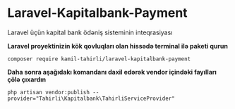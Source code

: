 # Laravel-Kapitalbank-Payment
Laravel üçün kapital bank ödəniş sisteminin inteqrasiyası


**Laravel proyektinizin kök qovluqları olan hissədə terminal ilə paketi qurun**


```
composer require kamil-tahirli/laravel-kapitalbank-payment
```

**Daha sonra aşağıdakı komandanı daxil edərək vendor içindəki fayılları çölə çıxardın**

```
php artisan vendor:publish --provider="Tahirli\Kapitalbank\TahirliServiceProvider"
```

